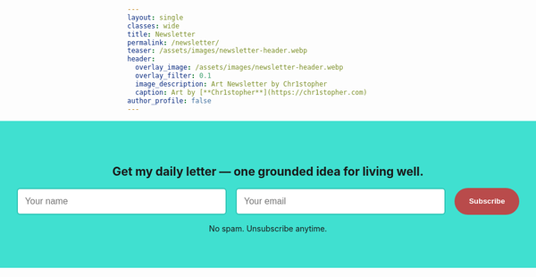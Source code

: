 ```yaml
---
layout: single
classes: wide
title: Newsletter
permalink: /newsletter/
teaser: /assets/images/newsletter-header.webp
header:
  overlay_image: /assets/images/newsletter-header.webp
  overlay_filter: 0.1
  image_description: Art Newsletter by Chr1stopher
  caption: Art by [**Chr1stopher**](https://chr1stopher.com)
author_profile: false
---
```

<style>
  /* Give the whole form full-bleed width */
  section#newsletter {
    width: 100vw;
    margin-left: calc(50% - 50vw);
    background-color: #40E0D0;
    padding: 3rem 0;
  }

  #newsletterForm {
    max-width: 900px;
    margin: 0 auto;
    display: flex;
    flex-wrap: wrap;
    justify-content: center;
    gap: 1rem;
  }

  #newsletterForm input[type="text"],
  #newsletterForm input[type="email"] {
    flex: 1 1 280px;
    min-width: 220px;
    padding: 0.8rem;
    border-radius: 6px;
    border: 2px solid #30c5b6;
    font-size: 1rem;
  }

  #newsletterForm input[type="submit"] {
    background-color: #b94b4b;
    color: white;
    font-size: 1.2rem;
    font-weight: 600;
    border: none;
    border-radius: 100px;
    padding: 0.8rem 1.6rem;
    cursor: pointer;
    transition: background-color .3s ease, transform .2s ease;
  }

  #newsletterForm input[type="submit"]:hover {
    background-color: #30c5b6;
    transform: scale(1.05);
  }
</style>

<!-- ===============================
     NEWSLETTER SECTION
     =============================== -->
<section id="newsletter" style="
  width: 100vw;
  margin-left: calc(50% - 50vw);
  background: #40E0D0;
  padding: 3rem 0;
  text-align: center;
">
 <h2 class="hero-title animate-slide-up">Get my daily letter — one grounded idea for living well.</h2>
  <form id="newsletterForm"
        action="https://mail.nanakasha.com/subscribe"
        method="POST"
        accept-charset="utf-8"
        style="
          display: flex;
          flex-wrap: wrap;
          justify-content: center;
          gap: 1rem;
          max-width: 900px;
          margin: 0 auto;
          background: #40E0D0;
        ">
    <input type="text" name="name" placeholder="Your name" required
           style="flex:1 1 280px; min-width:220px; padding:0.8rem;
                  border:2px solid #30c5b6; border-radius:6px;" />
    <input type="email" name="email" placeholder="Your email" required
           style="flex:1 1 280px; min-width:220px; padding:0.8rem;
                  border:2px solid #30c5b6; border-radius:6px;" />
    <input type="hidden" name="list" value="J1vJg86fQyfkjB72mTmpfA" />
    <input type="hidden" name="subform" value="yes" />
    <button type="submit"
            style="background:#b94b4b; color:#fff; font-weight:600;
                   border:none; border-radius:100px;
                   padding:0.8rem 1.6rem; cursor:pointer;
                   transition:background-color .3s ease, transform .2s ease;">
      Subscribe
    </button>
  </form>
  <p style="margin-top:1rem;">No spam. Unsubscribe anytime.</p>
</section>
